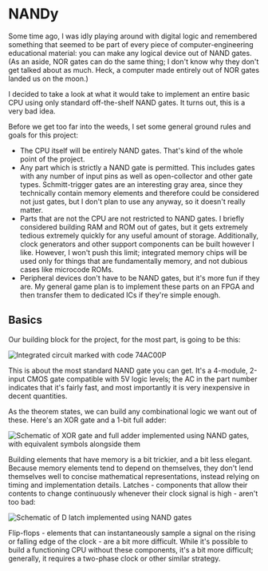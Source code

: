 # NANDy

Some time ago, I was idly playing around with digital logic and remembered
something that seemed to be part of every piece of computer-engineering
educational material: you can make any logical device out of NAND gates.
(As an aside, NOR gates can do the same thing; I don't know why they don't get
talked about as much. Heck, a computer made entirely out of NOR gates landed us
on the moon.)

I decided to take a look at what it would take to implement an entire basic CPU
using only standard off-the-shelf NAND gates. It turns out, this is a very bad
idea.

Before we get too far into the weeds, I set some general ground rules and goals
for this project:

* The CPU itself will be entirely NAND gates. That's kind of the whole point
  of the project.
* Any part which is strictly a NAND gate is permitted. This includes gates with
  any number of input pins as well as open-collector and other gate types.
  Schmitt-trigger gates are an interesting gray area, since they technically
  contain memory elements and therefore could be considered not just gates, but
  I don't plan to use any anyway, so it doesn't really matter.
* Parts that are not the CPU are not restricted to NAND gates. I briefly
  considered building RAM and ROM out of gates, but it gets extremely tedious
  extremely quickly for any useful amount of storage. Additionally, clock
  generators and other support components can be built however I like. However,
  I won't push this limit; integrated memory chips will be used only for things
  that are fundamentally memory, and not dubious cases like microcode ROMs.
* Peripheral devices don't have to be NAND gates, but it's more fun if they are.
  My general game plan is to implement these parts on an FPGA and then transfer
  them to dedicated ICs if they're simple enough.

## Basics

Our building block for the project, for the most part, is going to be this:

![Integrated circuit marked with code 74AC00P](media/nandy/7400.jpg)

This is about the most standard NAND gate you can get. It's a 4-module, 2-input
CMOS gate compatible with 5V logic levels; the AC in the part number indicates
that it's fairly fast, and most importantly it is very inexpensive in decent
quantities.

As the theorem states, we can build any combinational logic we want out of
these. Here's an XOR gate and a 1-bit full adder:

![Schematic of XOR gate and full adder implemented using NAND gates, with
equivalent symbols alongside them](media/nandy/combinational.png)

Building elements that have memory is a bit trickier, and a bit less elegant.
Because memory elements tend to depend on themselves, they don't lend themselves
well to concise mathematical representations, instead relying on timing and
implementation details. Latches - components that allow their contents to change
continuously whenever their clock signal is high - aren't too bad:

![Schematic of D latch implemented using NAND gates](media/nandy/dlatch.png)

Flip-flops - elements that can instantaneously sample a signal on the rising or
falling edge of the clock - are a bit more difficult. While it's possible to
build a functioning CPU without these components, it's a bit more difficult;
generally, it requires a two-phase clock or other similar strategy. 